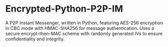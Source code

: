 # Encrypted-Python-P2P-IM
A P2P Instant Messenger, written in Python, featuring AES-256 encryption in CBC mode with HMAC-SHA256 for message authentication. Uses a secure encrypt-then-MAC scheme with randomly generated IVs to ensure confidentiality and integrity.
